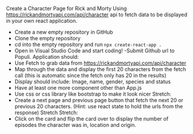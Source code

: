 Create a Character Page for Rick and Morty
Using https://rickandmortyapi.com/api/character api to fetch data to be displayed in your own react application.
- Create a new empty repository in GitHub
- Clone the empty repository
- cd into the empty repository and run ```npx create-react-app .```
- Open in Visual Studio Code and start coding!
-Submit Github url to Populi.
Application should:
- Use Fetch to grab data from https://rickandmortyapi.com/api/character
- Map through the data and display the first 20 characters from the fetch call (this is automatic since the fetch only has 20 in the results)
- Display should include: Image, name, gender, species and status
- Have at least one more component other than App.js
- Use css or css library like bootstrap to make it look nicer
Stretch:
- Create a next page and previous page button that fetch the next 20 or previous 20 characters.
(Hint: use react state to hold the urls from the response)
Stretch Stretch:
- Click on the card and flip the card over to display the number of episodes the character was in, location and origin.
